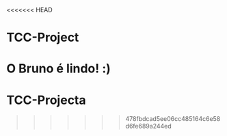 <<<<<<< HEAD
# TCC-Project

O Bruno é lindo! :)
=======
# TCC-Projecta
>>>>>>> 478fbdcad5ee06cc485164c6e58d6fe689a244ed
